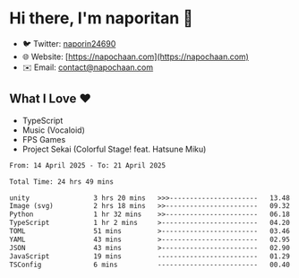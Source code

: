 # Hi there, I'm naporitan 👋

- 🐦 Twitter: [naporin24690](https://twitter.com/naporin24690)
- 🌐 Website: [https://napochaan.com](https://napochaan.com)
- ✉️ Email: [contact@napochaan.com](mailto:contact@napochaan.com)

## What I Love ❤️
- TypeScript
- Music (Vocaloid)
- FPS Games
- Project Sekai (Colorful Stage! feat. Hatsune Miku)

<!--START_SECTION:waka-->

```txt
From: 14 April 2025 - To: 21 April 2025

Total Time: 24 hrs 49 mins

unity                3 hrs 20 mins   >>>----------------------   13.48 %
Image (svg)          2 hrs 18 mins   >>-----------------------   09.32 %
Python               1 hr 32 mins    >>-----------------------   06.18 %
TypeScript           1 hr 2 mins     >------------------------   04.20 %
TOML                 51 mins         >------------------------   03.46 %
YAML                 43 mins         >------------------------   02.95 %
JSON                 43 mins         >------------------------   02.90 %
JavaScript           19 mins         -------------------------   01.29 %
TSConfig             6 mins          -------------------------   00.40 %
```

<!--END_SECTION:waka-->

